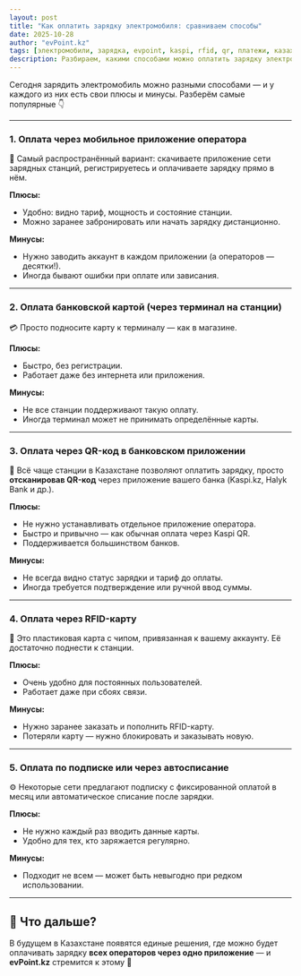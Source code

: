 ```yaml
---
layout: post
title: "Как оплатить зарядку электромобиля: сравниваем способы"
date: 2025-10-28
author: "evPoint.kz"
tags: [электромобили, зарядка, evpoint, kaspi, rfid, qr, платежи, казахстан, emobility]
description: Разбираем, какими способами можно оплатить зарядку электромобиля в Казахстане, включая оплату через приложения операторов, терминалы, QR и другие.
---
```


Сегодня зарядить электромобиль можно разными способами — и у каждого из них есть свои плюсы и минусы. Разберём самые популярные 👇  

---

### 1. Оплата через мобильное приложение оператора

📱 Самый распространённый вариант: скачиваете приложение сети зарядных станций, регистрируетесь и оплачиваете зарядку прямо в нём.  

**Плюсы:**  
- Удобно: видно тариф, мощность и состояние станции.  
- Можно заранее забронировать или начать зарядку дистанционно.  

**Минусы:**  
- Нужно заводить аккаунт в каждом приложении (а операторов — десятки!).  
- Иногда бывают ошибки при оплате или зависания.  

---

### 2. Оплата банковской картой (через терминал на станции)

💳 Просто подносите карту к терминалу — как в магазине.  

**Плюсы:**  
- Быстро, без регистрации.  
- Работает даже без интернета или приложения.  

**Минусы:**  
- Не все станции поддерживают такую оплату.  
- Иногда терминал может не принимать определённые карты.  

---

### 3. Оплата через QR-код в банковском приложении

📲 Всё чаще станции в Казахстане позволяют оплатить зарядку, просто **отсканировав QR-код** через приложение вашего банка (Kaspi.kz, Halyk Bank и др.).  

**Плюсы:**  
- Не нужно устанавливать отдельное приложение оператора.  
- Быстро и привычно — как обычная оплата через Kaspi QR.  
- Поддерживается большинством банков.  

**Минусы:**  
- Не всегда видно статус зарядки и тариф до оплаты.  
- Иногда требуется подтверждение или ручной ввод суммы.  

---

### 4. Оплата через RFID-карту

🔐 Это пластиковая карта с чипом, привязанная к вашему аккаунту. Её достаточно поднести к станции.  

**Плюсы:**  
- Очень удобно для постоянных пользователей.  
- Работает даже при сбоях связи.  

**Минусы:**  
- Нужно заранее заказать и пополнить RFID-карту.  
- Потеряли карту — нужно блокировать и заказывать новую.  

---

### 5. Оплата по подписке или через автосписание

⚙️ Некоторые сети предлагают подписку с фиксированной оплатой в месяц или автоматическое списание после зарядки.  

**Плюсы:**  
- Не нужно каждый раз вводить данные карты.  
- Удобно для тех, кто заряжается регулярно.  

**Минусы:**  
- Подходит не всем — может быть невыгодно при редком использовании.  

---

## 🚗 Что дальше?

В будущем в Казахстане появятся единые решения, где можно будет оплачивать зарядку **всех операторов через одно приложение** — и **evPoint.kz** стремится к этому 💪

